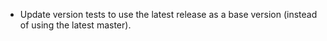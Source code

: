 - Update version tests to use the latest release as a base version (instead of
  using the latest master).